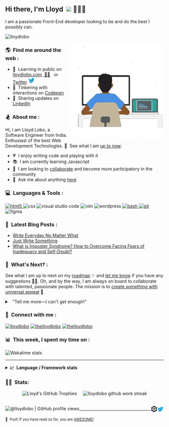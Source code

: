 ## Hi there, I'm Lloyd &nbsp;<a href="https://www.lloydlobo.hashnode.dev.com/" target="_blank" rel="noopener noreferrer"><img src="https://media.giphy.com/media/hvRJCLFzcasrR4ia7z/giphy.gif" width="25px"></a>&nbsp;👨🏽‍💻

I am a passionate Front-End developer looking to be and do the best I possibly can.

<!-- :rofl: -->

<p align="left"> <img src="https://komarev.com/ghpvc/?username=lloydlobo&label=Profile%20views&color=2ea043&style=flat" alt="lloydlobo" /> </p>

<a target="_blank" rel="noopener noreferrer" href="https://lloydlobo.hashnode.dev/about"><img align="right" height="300" width="300" alt="GIF"  src="https://github.com/lloydlobo/lloydlobo/blob/main/assets/lloydlobo-banner.gif" /></a>

### 🌎 &nbsp;Find me around the web :

- 📖 &nbsp;Learning in public on <a target="_blank" rel="noopener noreferrer" href="https://lloydlobo.hashnode.dev">lloydlobo.com</a> <a target="_blank" rel="noopener noreferrer" href="https://lloydlobo.hashnode.dev">&nbsp;✍🏾</a> <span>&nbsp;</span> or <a target="_blank" rel="noopener noreferrer" href="https://twitter.com/thelloydlobo">Twitter</a> <a target="_blank" rel="noopener noreferrer" href="https://twitter.com/thelloydlobo"><img alt="Lloyd Lobo | Twitter" width="21px" src="https://raw.githubusercontent.com/lloydlobo/lloydlobo/main/assets/twitter.svg" style= "padding-right: 5px;"/></a>
- 🏓 &nbsp;Tinkering with interactions on <a target="_blank" rel="noopener noreferrer" href="https://codepen.io/lloydlobo">Codepen</a>
- 💼 &nbsp;Sharing updates on <a target="_blank" rel="noopener noreferrer" href="https://www.linkedin.com/in/thelloydlobo/">LinkedIn</a>

<!-- </br> -->

### 🏂 &nbsp;About me :

Hi, I am Lloyd Lobo, a Software Engineer from India. Enthusiast of the best Web Development Technologies. 👀 &nbsp;See what I am <a target="_blank" rel="noopener noreferrer" href="https://www.polywork.com/lloydlobo">up to now</a>:

- 💗 &nbsp;I enjoy writing code and playing with it
- 📚 &nbsp;I am currently learning Javascript
- 👯 &nbsp;I am looking to <a target="_blank" rel="noopener noreferrer" href="https://lloydlobo.hashnode.dev/collaborate">collaborate</a> and become more participatory in the community
- 💬 &nbsp;Ask me about anything <a target="_blank" rel="noopener noreferrer" href="https://github.com/lloydlobo/lloydlobo/issues">here</a>

<!-- Future
#### Languages and Frameworks:
<code><img height="20" src="https://raw.githubusercontent.com/github/explore/80688e429a7d4ef2fca1e82350fe8e3517d3494d/topics/javascript/javascript.png"></code>
<code><img height="20" src="https://raw.githubusercontent.com/github/explore/80688e429a7d4ef2fca1e82350fe8e3517d3494d/topics/typescript/typescript.png"></code>
<code><img height="20" src="https://raw.githubusercontent.com/github/explore/80688e429a7d4ef2fca1e82350fe8e3517d3494d/topics/dotnet/dotnet.png"></code>
<code><img height="20" src="https://raw.githubusercontent.com/github/explore/80688e429a7d4ef2fca1e82350fe8e3517d3494d/topics/csharp/csharp.png"></code>
<code><img height="20" src="https://raw.githubusercontent.com/github/explore/80688e429a7d4ef2fca1e82350fe8e3517d3494d/topics/angular/angular.png"></code>
<code><img height="20" src="https://raw.githubusercontent.com/github/explore/80688e429a7d4ef2fca1e82350fe8e3517d3494d/topics/nodejs/nodejs.png"></code>
-->
<!-- </br> -->

### 💻 &nbsp;Languages & Tools :

<p align="left"> 
<!-- HTML -->
	<a href="https://html5.org/" target="_blank" rel="noreferrer"> <img src="https://www.vectorlogo.zone/logos/w3_html5/w3_html5-icon.svg" alt="html5" width="40" height="40"/> </a> 
<!-- CSS -->
	<img src="https://www.vectorlogo.zone/logos/w3_css/w3_css-official.svg" alt="css" width="40" height="40" />
<!-- JAVASCRIPT -->
<!-- <img src="https://www.vectorlogo.zone/logos/javascript/javascript-icon.svg" alt="javascript" width="40" height="40" /> -->
<!-- PHP -->
<!-- <img src="https://www.vectorlogo.zone/logos/php/php-icon.svg" alt="php" width="40" height="40" /> -->
<!-- REACT -->
<!-- 	<img src="https://www.vectorlogo.zone/logos/reactjs/reactjs-icon.svg" alt="react" width="40" height="40" /> -->
<!-- NODE.JS -->
<!-- 	<img src="https://www.vectorlogo.zone/logos/nodejs/nodejs-icon.svg" alt="node.js" width="40" height="40" /> -->
<!-- TYPESCRIPT -->
<!-- 	<img src="https://www.vectorlogo.zone/logos/typescriptlang/typescriptlang-icon.svg" alt="typescript" width="40" height="40" /> -->
<!-- RUBY ON RAILS -->
<!-- <img src="https://www.vectorlogo.zone/logos/ruby-lang/ruby-lang-icon.svg" alt="ruby on rails" width="40" height="40" /> -->
<!-- CLOJURE -->
<!-- 	<img src="https://www.vectorlogo.zone/logos/clojure/clojure-icon.svg" alt="clojure" width="40" height="40" /> -->
<!-- NETLIFY -->
<!-- 	<img src="https://www.vectorlogo.zone/logos/netlify/netlify-icon.svg" alt="netlify" width="40" height="40" /> -->
<!-- GATSBY -->
<!-- 	<img src="https://www.vectorlogo.zone/logos/gatsbyjs/gatsbyjs-icon.svg" alt="gatsby" width="40" height="40" /> -->
<!-- VISUAL STUDIO CODE -->
	<img src="https://www.vectorlogo.zone/logos/visualstudio_code/visualstudio_code-icon.svg" alt="visual studio code" width="40" height="40" />
<!-- VIM -->
	<img src="https://www.vectorlogo.zone/logos/vim/vim-icon.svg" alt="vim" width="40" height="40" />
<!-- WORDPRESS -->
	<img src="https://www.vectorlogo.zone/logos/wordpress/wordpress-icon.svg" alt="wordpress" width="40" height="40" />
<!-- BASH -->
	<a href="https://www.gnu.org/software/bash/" target="_blank" rel="noreferrer"> <img src="https://www.vectorlogo.zone/logos/gnu_bash/gnu_bash-icon.svg" alt="bash" width="40" height="40"/> </a> 
<!-- LINUX -->
<!-- 	<a href="https://www.linux.org/" target="_blank" rel="noreferrer"> <img src="https://raw.githubusercontent.com/devicons/devicon/master/icons/linux/linux-original.svg" alt="linux" width="40" height="40"/> </a>  -->
<!-- GIT-SCM -->
	<a href="https://git-scm.com/" target="_blank" rel="noreferrer"> <img src="https://www.vectorlogo.zone/logos/git-scm/git-scm-icon.svg" alt="git" width="40" height="40"/> </a> 
<!-- FIGMA -->
	<img src="https://www.vectorlogo.zone/logos/figma/figma-icon.svg" alt="figma" width="40" height="40" />
<!-- C -->
	<!-- <a href="https://www.cprogramming.com/" target="_blank" rel="noreferrer"> <img src="https://raw.githubusercontent.com/devicons/devicon/master/icons/c/c-original.svg" alt="c" width="40" height="40"/> </a>  -->
<!-- CIRCLECI -->
	<!-- <a href="https://circleci.com" target="_blank" rel="noreferrer"> <img src="https://www.vectorlogo.zone/logos/circleci/circleci-icon.svg" alt="circleci" width="40" height="40"/> </a>  -->
<!-- DOCKER -->
    <!-- <a href="https://www.docker.com/" target="_blank" rel="noreferrer"> <img src="https://raw.githubusercontent.com/devicons/devicon/master/icons/docker/docker-original-wordmark.svg" alt="docker" width="40" height="40"/> </a>  -->
<!-- JAVA -->
	<!-- <a href="https://www.java.com" target="_blank" rel="noreferrer"> <img src="https://raw.githubusercontent.com/devicons/devicon/master/icons/java/java-original.svg" alt="java" width="40" height="40"/> </a>  -->
<!-- JENKINS -->
	<!-- <a href="https://www.jenkins.io" target="_blank" rel="noreferrer"> <img src="https://www.vectorlogo.zone/logos/jenkins/jenkins-icon.svg" alt="jenkins" width="40" height="40"/> </a>  -->
<!-- KUBERNETES -->
	<!-- <a href="https://kubernetes.io" target="_blank" rel="noreferrer"> <img src="https://www.vectorlogo.zone/logos/kubernetes/kubernetes-icon.svg" alt="kubernetes" width="40" height="40"/> </a>  -->
<!-- NGINX -->
	<!-- <a href="https://www.nginx.com" target="_blank" rel="noreferrer"> <img src="https://raw.githubusercontent.com/devicons/devicon/master/icons/nginx/nginx-original.svg" alt="nginx" width="40" height="40"/> </a>  -->
</p>

<!-- </br> -->

### 📕 &nbsp;Latest Blog Posts :

<!-- Activity -->
<!-- BLOG-POST-LIST:START -->
- [Write Everyday No Matter What](https://lloydlobo.hashnode.dev/write-everyday-no-matter-what)
- [Just Write Something](https://lloydlobo.hashnode.dev/just-write-something)
- [What is Imposter Syndrome? How to Overcome Facing Fears of Inadequacy and Self-Doubt?](https://medium.com/@thelloydlobo/what-is-imposter-syndrome-how-to-overcome-facing-fears-of-inadequacy-and-self-doubt-700be81a346f?source=rss-dec0b201d40d------2)
<!-- BLOG-POST-LIST:END -->

### 🔭 &nbsp;What's Next? :

See what I am up to next on my <a target="_blank" rel="noopener noreferrer" href="https://lloydlobo.hashnode.dev/now">roadmap</a> ✨ and <a target="_blank" rel="noopener noreferrer" href="https://github.com/lloydlobo/lloydlobo/issues">let me know</a> if you have any suggestions 🙇‍♂️. Oh, and by the way, I am always on board to collaborate with talented, passionate people. The mission is to <a target="_blank" rel="noopener noreferrer" href="https://lloydlobo.hashnode.dev/collaborate">create something with universal appeal</a> 🙌.

<details> 
	<summary>&nbsp;&nbsp;"Tell me more—I can't get enough!"</summary>
	<br>
	<ul>
	<li>People want something needful and reliable 🔨. Open-source technologies help open-minded and willing people to build products without any personal profit in mind. Although there are arguments against this.</li>
		<li>The nine qualities for open source contribution 👩‍💻 we need to see are:
			<ul>
				<li>Universal Appeal</li>
				<li>Cater to the Human Nature</li>
				<li>Enjoyable</li>
 				<li>Serviceable</li>
 				<li>Attract rather than promote</li>
				<li>Reliable</li>       
				<li>Non-judgmental</li>
				<li>Follows principles of Univeral Truth</li>
				<li>Supporting Everyone's Success</li>
			</ul>
		</li>
		<li>By the way, check out this <a href="https://opensource.google/docs/why/">article by Google</a> 🤓 about "Why Open-Source".</li>
	</ul>
</details>

### 🔗 &nbsp;Connect with me :

<p align="left">
<!-- <a href="https://dev.to/lloydlobo" target="blank"><img align="center" src="https://cdn.jsdelivr.net/npm/simple-icons@3.0.1/icons/dev-dot-to.svg" alt="lloydlobo" height="30" width="40" /></a> -->
<a href="https://lloydlobo.hashnode.dev" target="blank"><img align="center" src="https://cdn.hashnode.com/res/hashnode/image/upload/v1592752137870/scHk9tTaA.png?auto=compress" alt="lloydlobo" height="30" width="30" /></a>
<a href="https://twitter.com/thelloydlobo" target="blank"><img align="center" src="https://raw.githubusercontent.com/rahuldkjain/github-profile-readme-generator/master/src/images/icons/Social/twitter.svg" alt="thelloydlobo" height="30" width="40" /></a>
<a href="https://linkedin.com/in/thelloydlobo" target="blank"><img align="center" src="https://raw.githubusercontent.com/rahuldkjain/github-profile-readme-generator/master/src/images/icons/Social/linked-in-alt.svg" alt="thelloydlobo" height="30" width="40" /></a>
<!-- <a href="https://stackoverflow.com/users/4214976" target="blank"><img align="center" src="https://raw.githubusercontent.com/rahuldkjain/github-profile-readme-generator/master/src/images/icons/Social/stack-overflow.svg" alt="4214976" height="30" width="40" /></a> -->
<!-- <a href="https://instagram.com/gautamkrishnar" target="blank"><img align="center" src="https://raw.githubusercontent.com/rahuldkjain/github-profile-readme-generator/master/src/images/icons/Social/instagram.svg" alt="gautamkrishnar" height="30" width="40" /></a> -->

### 📊 &nbsp;This week, I spent my time on :

![Wakatime stats](https://github-readme-stats-taupe-two.vercel.app/api/wakatime?username=lloydlobo&hide_title=true&hide_border=true&langs_count=5&bg_color=00000000&text_color=777)

---

<details>
  <summary><b>📈&nbsp;&nbsp;Language&nbsp;/&nbsp;Framework stats</b></summary>
  <br/>
  <a href='https://profile.codersrank.io/user/lloydlobo/'>
  <img src='http://cr-skills-chart-widget.azurewebsites.net/api/api?username=lloydlobo&padding=30&skills=angular,batchfile,c,C%23,coffeescript,dart,go,html,json,java,javascript,less,mysql,php,pandas,perl,python,reactjs,scss,shell,svelte,swift,typescript,vue'>
  </a>
	
<!-- Stats v2.0 Language and Repositories  -->
<p align="center">
	<a target="_blank" rel="noopener noreferrer" href="https://github.com/lloydlobo">
		<img width="30%" src="https://github-readme-stats.vercel.app/api/pin/?username=lloydlobo&repo=lloydlobo&theme=dracula" />
	</a>
	&nbsp
	&nbsp
	<a target="_blank" rel="noopener noreferrer" href="https://github.com/lloydlobo">
		<img width="30%" src="https://github-readme-stats.vercel.app/api/pin/?username=lloydlobo&repo=lloydlobo&theme=dracula" />
	</a>
	&nbsp
	&nbsp
	<img width="30%" src="https://github-readme-stats.vercel.app/api/top-langs/?username=lloydlobo&layout=compact&theme=dracula&locale=en&show_icons=true" alt="lloydlobo most used languages" />
</p>

</details>
	
### 🏋️‍♀️ &nbsp;Stats:

<!-- Stats Version 4.0 (with 1. trophy and 2. stat) HTML TABLE -->
<p align="center">
	<img width="48%" src="https://github-profile-trophy.vercel.app/?username=lloydlobo&theme=gruvbox&column=3&margin-w=15" alt="Lloyd's GitHub Trophies" />
	&nbsp 
	&nbsp
	<img width="48%" align="top" src="https://github-readme-streak-stats.herokuapp.com/?user=lloydlobo&theme=dark" alt="lloydlobo github work streak" />
<!--   <img align="top" width="48%" src="https://github-readme-stats.vercel.app/api/top-langs/?username=lloydlobo&layout=compact&theme=dracula&hide_border=true" /> -->
</p>

</br>

<!--  Footer -->
<a target="_blank" rel="noopener noreferrer" href="https://lloydlobo.netlify.com"> 
  <img align="left" alt="@lloydlobo | GitHub profile views" src="https://komarev.com/ghpvc/?username=lloydlobo&label=Profile%20views&color=2ea043&style=flat"  /> 
</a>
<a target="_blank" rel="noopener noreferrer" href="https://twitter.com/thelloydlobo">
  <img align="right" alt="Lloyd Lobo | Twitter" width="21px" src="https://raw.githubusercontent.com/lloydlobo/lloydlobo/main/assets/twitter.svg" />
</a>
<a target="_blank" rel="noopener noreferrer" href="https://codesandbox.io/u/lloydlobo">
  <img align="right" alt="Lloyd Lobo | CodeSandbox" width="20px" src="https://raw.githubusercontent.com/lloydlobo/lloydlobo/main/assets/codesandbox.svg" />
</a>

---

<!-- Surprise!  -->

<sub>🤫 <span>&nbsp;</span>Psst! If you have read so far, you are <a target="_blank" rel="noopener noreferrer" href="https://youtu.be/b-E2tcRlgsU?t=183">AWESOME!</a></sub>

<!--
Made with 🖤
🙇‍♂️🎤⬇️
-->

<!--  -->
<!-- Junkyard -->
<!--  -->

<!-- Stats Version 1.0 (with 1. stat and 2. stat) -->

<!-- | <a target="_blank" rel="noopener noreferrer" href="https://github.com/lloydlobo/lloydlobo"><img align="center" src="https://github-readme-stats.vercel.app/api?username=lloydlobo&show_icons=true&theme=dracula&hide_border=true&include_all_commits=true" alt="Lloyd's GitHub stats" /></a> | <a target="_blank" rel="noopener noreferrer" href="https://github.com/lloydlobo/lloydlobo"><img align="center" src="https://github-readme-stats.vercel.app/api/top-langs/?username=lloydlobo&layout=compact&theme=dracula&hide_border=true" /></a> |
| ---- | -------------------------------------------------------------------------------------------------------------------------------------------------------------------------------------------------------------------------------------------------------------------------------------------- | -------------------------------------------------------------------------------------------------------------------------------------------------------------------------------------------------------------------------------------------------- | -->

<!-- </br> -->

<!-- ### 🍿 Top Repositories: -->

<!-- <a target="_blank" rel="noopener noreferrer" href="https://github.com/lloydlobo">
  <img align="center" src="https://github-readme-stats.vercel.app/api/pin/?username=lloydlobo&repo=lloydlobo&theme=dracula" />
</a>
<a target="_blank" rel="noopener noreferrer" href="https://github.com/lloydlobo/lloydlobo.github.io">
  <img align="center" src="https://github-readme-stats.vercel.app/api/pin/?username=lloydlobo&repo=lloydlobo.github.io&theme=dracula" />
</a> -->

<!-- #### Recent Activity -->

<!--START_SECTION:activity-->

<!--END_SECTION:activity-->

<!-- Stats Version 4.0 (with 1. trophy and 2. stat) HTML TABLE -->
<!-- <p align="center">
  <img width="48%" src="https://github-profile-trophy.vercel.app/?username=lloydlobo&theme=gruvbox&column=3&margin-w=15" alt="Lloyd's GitHub Trophies" />
	&nbsp
  <img align="top" width="48%" src="https://github-readme-stats.vercel.app/api/top-langs/?username=lloydlobo&layout=compact&theme=dracula&hide_border=true" /></span>
</p> -->

<!-- Stats v1.0 Language and Repositories  -->
<!-- |<img align="center" src="https://github-readme-stats.vercel.app/api/top-langs/?username=lloydlobo&layout=compact&theme=dracula&hide_border=true&locale=en&show_icons=true" alt="lloydlobo most used languages" />|<a target="_blank" rel="noopener noreferrer" href="https://github.com/lloydlobo"><img align="center" src="https://github-readme-stats.vercel.app/api/pin/?username=lloydlobo&repo=lloydlobo&theme=dracula" /></a>|<a target="_blank" rel="noopener noreferrer" href="https://github.com/lloydlobo"><img align="center" src="https://github-readme-stats.vercel.app/api/pin/?username=lloydlobo&repo=lloydlobo&theme=dracula" /></a>|
|:--|:--:|--:| -->
